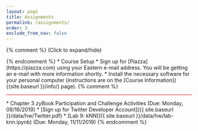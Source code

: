 ```yaml
---
layout: page
title: Assignments 
permalink: /assignments/
order: 3
exclude_from_nav: false 
---
```


{% comment %}
<a data-toggle="collapse" data-target="#css">(Click to expand/hide)</a>
<div markdown="1" id = "css" class = "collapse" style = "margin:0px">
{% endcomment %}
* Course Setup
    * Sign up for [Piazza](https://piazza.com) using your Eastern e-mail address. You will be getting an e-mail with more information shortly.
    * Install the necessary software for your personal computer (instructions are on the [Course Information]( {{site.baseurl }}/info/) page).   
{% comment %} 
</div>

<hr style = "height:1px; background-color:red;">
* Chapter 3 zyBook Participation and Challenge Activities (Due: Monday, 09/16/2019)
* [Sign up for Twitter Developer Account]({{ site.baseurl }}/data/hw/Twitter.pdf)
* [Lab 9: kNN]({{ site.baseurl }}/data/hw/lab-knn.ipynb) (Due: Monday, 11/11/2019)
{% endcomment %}
